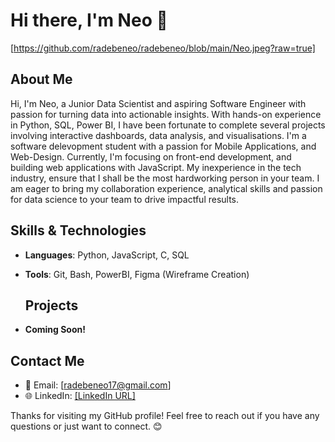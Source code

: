 
# Hi there, I'm Neo 👋

[https://github.com/radebeneo/radebeneo/blob/main/Neo.jpeg?raw=true]

## About Me
Hi, I'm Neo, a Junior Data Scientist and aspiring Software Engineer with passion for turning data into actionable insights. With hands-on experience in Python, SQL, Power BI, I have been fortunate to complete several projects involving interactive dashboards, data analysis, and visualisations. I'm a software delevopment student with a passion for Mobile Applications, and Web-Design. Currently, I'm focusing on front-end development, and building web applications with JavaScript.
 My inexperience in the tech industry, ensure that I shall be the most hardworking person in your team. I am eager to bring my collaboration experience, analytical skills and passion for data science to your team to drive impactful results.

## Skills & Technologies
- **Languages**: Python, JavaScript, C, SQL
- **Tools**: Git, Bash, PowerBI, Figma (Wireframe Creation)

  ## Projects
- **Coming Soon!**
  


## Contact Me
- 📧 Email: [radebeneo17@gmail.com]
- 🌐 LinkedIn: [[LinkedIn URL]](https://www.linkedin.com/in/radebeneo/)

Thanks for visiting my GitHub profile! Feel free to reach out if you have any questions or just want to connect. 😊

